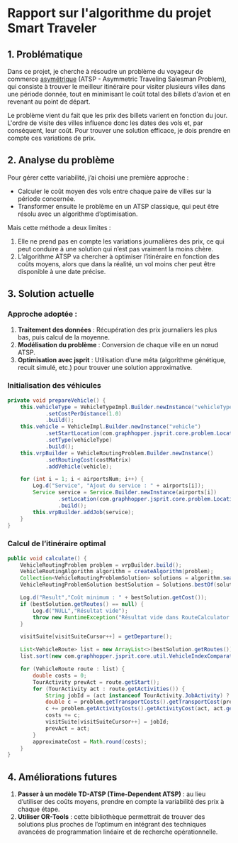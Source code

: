 # Rapport sur l'algorithme du projet Smart Traveler

## 1. Problématique

Dans ce projet, je cherche à résoudre un problème du voyageur de commerce [asymétrique](https://en.wikipedia.org/wiki/Travelling_salesman_problem) (ATSP - Asymmetric Traveling Salesman Problem), qui consiste à trouver le meilleur itinéraire pour visiter plusieurs villes dans une période donnée, tout en minimisant le coût total des billets d'avion et en revenant au point de départ.

Le problème vient du fait que les prix des billets varient en fonction du jour. L'ordre de visite des villes influence donc les dates des vols et, par conséquent, leur coût. Pour trouver une solution efficace, je dois prendre en compte ces variations de prix.

## 2. Analyse du problème

Pour gérer cette variabilité, j’ai choisi une première approche :

- Calculer le coût moyen des vols entre chaque paire de villes sur la période concernée.
- Transformer ensuite le problème en un ATSP classique, qui peut être résolu avec un algorithme d’optimisation.

Mais cette méthode a deux limites :

1. Elle ne prend pas en compte les variations journalières des prix, ce qui peut conduire à une solution qui n’est pas vraiment la moins chère.
2. L’algorithme ATSP va chercher à optimiser l’itinéraire en fonction des coûts moyens, alors que dans la réalité, un vol moins cher peut être disponible à une date précise.

## 3. Solution actuelle

### Approche adoptée :

1. **Traitement des données** : Récupération des prix journaliers les plus bas, puis calcul de la moyenne.  
2. **Modélisation du problème** : Conversion de chaque ville en un nœud ATSP.  
3. **Optimisation avec jsprit** : Utilisation d’une méta (algorithme génétique, recuit simulé, etc.) pour trouver une solution approximative.

### Initialisation des véhicules

```java
private void prepareVehicle() {
    this.vehicleType = VehicleTypeImpl.Builder.newInstance("vehicleType")
            .setCostPerDistance(1.0)
            .build();
    this.vehicle = VehicleImpl.Builder.newInstance("vehicle")
            .setStartLocation(com.graphhopper.jsprit.core.problem.Location.newInstance(getDeparture()))
            .setType(vehicleType)
            .build();
    this.vrpBuilder = VehicleRoutingProblem.Builder.newInstance()
            .setRoutingCost(costMatrix)
            .addVehicle(vehicle);

    for (int i = 1; i < airportsNum; i++) {
        Log.d("Service", "Ajout du service : " + airports[i]);
        Service service = Service.Builder.newInstance(airports[i])
                .setLocation(com.graphhopper.jsprit.core.problem.Location.newInstance(airports[i]))
                .build();
        this.vrpBuilder.addJob(service);
    }
}
```

### Calcul de l’itinéraire optimal

```java
public void calculate() {
    VehicleRoutingProblem problem = vrpBuilder.build();
    VehicleRoutingAlgorithm algorithm = createAlgorithm(problem);
    Collection<VehicleRoutingProblemSolution> solutions = algorithm.searchSolutions();
    VehicleRoutingProblemSolution bestSolution = Solutions.bestOf(solutions);

    Log.d("Result","Coût minimum : " + bestSolution.getCost());
    if (bestSolution.getRoutes() == null) {
        Log.d("NULL","Résultat vide");
        throw new RuntimeException("Résultat vide dans RouteCalculator.calculate");
    }

    visitSuite[visitSuiteCursor++] = getDeparture();

    List<VehicleRoute> list = new ArrayList<>(bestSolution.getRoutes());
    list.sort(new com.graphhopper.jsprit.core.util.VehicleIndexComparator());

    for (VehicleRoute route : list) {
        double costs = 0;
        TourActivity prevAct = route.getStart();
        for (TourActivity act : route.getActivities()) {
            String jobId = (act instanceof TourActivity.JobActivity) ? ((TourActivity.JobActivity) act).getJob().getId() : "-";
            double c = problem.getTransportCosts().getTransportCost(prevAct.getLocation(), act.getLocation(), prevAct.getEndTime(), route.getDriver(), route.getVehicle());
            c += problem.getActivityCosts().getActivityCost(act, act.getArrTime(), route.getDriver(), route.getVehicle());
            costs += c;
            visitSuite[visitSuiteCursor++] = jobId;
            prevAct = act;
        }
        approximateCost = Math.round(costs);
    }
}
```

## 4. Améliorations futures

1. **Passer à un modèle TD-ATSP (Time-Dependent ATSP)** : au lieu d’utiliser des coûts moyens, prendre en compte la variabilité des prix à chaque étape.
2. **Utiliser OR-Tools** : cette bibliothèque permettrait de trouver des solutions plus proches de l’optimum en intégrant des techniques avancées de programmation linéaire et de recherche opérationnelle.
